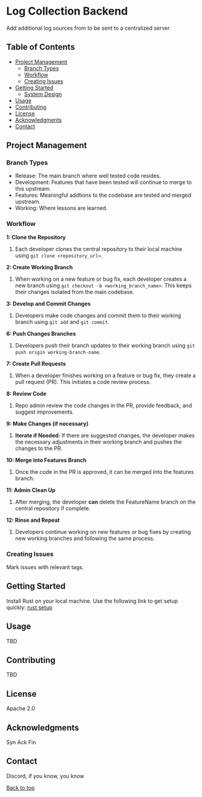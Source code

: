 # Log Collection Backend

Add additional log sources from to be sent to a centralized server

## Table of Contents

- [Project Management](#project-management)
    - [Branch Types](#branch-types)
    - [Workflow](#workflow)
    - [Creating Issues](#creating-issues)
- [Getting Started](#getting-started)
    - [System Design](https://github.com/SecurityLogMiner/log-collection-backend/blob/features/log-collection-backend.drawio.png)
- [Usage](#usage)
- [Contributing](#contributing)
- [License](#license)
- [Acknowledgments](#acknowledgments)
- [Contact](#contact)

## Project Management

### Branch Types
- Release: The main branch where well tested code resides.
- Development: Features that have been tested will continue to merge to this upstream. 
- Features: Meaningful addtions to the codebase are tested and merged upstream.
- Working: Where lessons are learned.

### Workflow

**1: Clone the Repository**
1. Each developer clones the central repository to their local machine using `git clone <repository_url>`.

**2: Create Working Branch**
1. When working on a new feature or bug fix, each developer creates a new branch using `git checkout -b <working_branch_name>`. This keeps their changes isolated from the main codebase.

**3: Develop and Commit Changes**
1. Developers make code changes and commit them to their working branch using `git add` and `git commit`.

**6: Push Changes Branches**
1. Developers push their branch updates to their working branch using `git push origin working-branch-name`.

**7: Create Pull Requests**
1. When a developer finishes working on a feature or bug fix, they create a pull request (PR). This initiates a code review process.

**8: Review Code**
1. Repo admin review the code changes in the PR, provide feedback, and suggest improvements.

**9: Make Changes (if necessary)**
1. **Iterate if Needed:** If there are suggested changes, the developer makes the necessary adjustments in their working branch and pushes the changes to the PR.

**10: Merge into Features Branch**
1. Once the code in the PR is approved, it can be merged into the features branch.

**11: Admin Clean Up**
1. After merging, the developer **can** delete the FeatureName branch on the central repository if complete.

**12: Rinse and Repeat**
1. Developers continue working on new features or bug fixes by creating new working branches and following the same process.

### Creating Issues
Mark issues with relevant tags.

## Getting Started
Install Rust on your local machine. Use the following link to get setup quickly:
[rust setup](https://www.rust-lang.org/tools/install)

## Usage
TBD

## Contributing
TBD

## License
Apache 2.0

## Acknowledgments
Syn Ack Fin

## Contact
Discord, if you know, you know

[Back to top](#table-of-contents)


